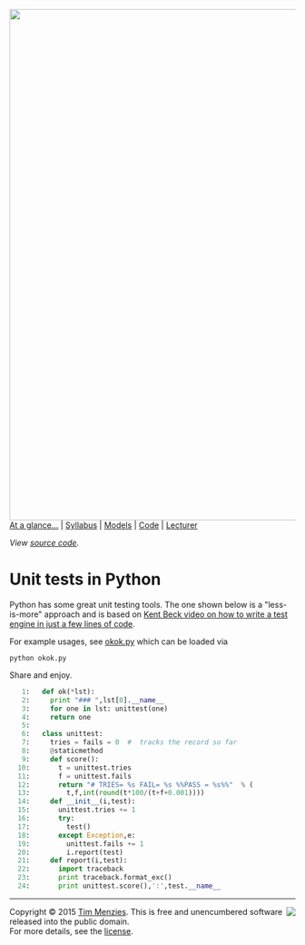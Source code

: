 [<img width=900 src="https://raw.githubusercontent.com/txt/mase/master/img/banner1.png">](https://github.com/txt/mase/blob/master/README.md)   
[At a glance...](https://github.com/txt/mase/blob/master/OVERVIEW.md) |
[Syllabus](https://github.com/txt/mase/blob/master/SYLLABUS.md) |
[Models](https://github.com/txt/mase/blob/master/MODELS.md) |
[Code](https://github.com/txt/mase/tree/master/src) |
[Lecturer](http://menzies.us) 


<p><em>View <a href="ok.py">source code</a>.</em></p>

# Unit tests in Python

Python has some great unit testing tools. The one
shown below is a "less-is-more" approach and is
based on [Kent Beck video on how to write a test engine in just a 
few lines of code](https://www.youtube.com/watch?v=nIonZ6-4nuU).

For example usages, see [okok.py](okok.md) which can be loaded via

```
python okok.py
```

Share and enjoy.

````python
   1:   def ok(*lst):
   2:     print "### ",lst[0].__name__
   3:     for one in lst: unittest(one)
   4:     return one
   5:   
   6:   class unittest:
   7:     tries = fails = 0  #  tracks the record so far
   8:     @staticmethod
   9:     def score():
  10:       t = unittest.tries
  11:       f = unittest.fails
  12:       return "# TRIES= %s FAIL= %s %%PASS = %s%%"  % (
  13:         t,f,int(round(t*100/(t+f+0.001))))
  14:     def __init__(i,test):
  15:       unittest.tries += 1
  16:       try:
  17:         test()
  18:       except Exception,e:
  19:         unittest.fails += 1
  20:         i.report(test)
  21:     def report(i,test):
  22:       import traceback
  23:       print traceback.format_exc()
  24:       print unittest.score(),':',test.__name__
````


_________

<img align=right src="https://raw.githubusercontent.com/txt/mase/master/img/pd-icon.png">Copyright © 2015 [Tim Menzies](http://menzies.us).
This is free and unencumbered software released into the public domain.   
For more details, see the [license](https://github.com/txt/mase/blob/master/LICENSE.md).

